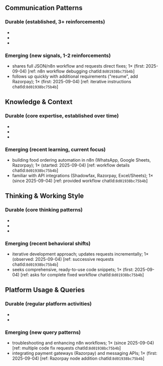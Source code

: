 ## Communication Patterns
### Durable (established, 3+ reinforcements)
- 
- 
- 

### Emerging (new signals, 1-2 reinforcements)
- shares full JSON/n8n workflow and requests direct fixes; 1× (first: 2025-09-04) [ref: n8n workflow debugging chatId:`8d01938bc75b4b`]
- follows up quickly with additional requirements ("resume", add Razorpay); 1× (first: 2025-09-04) [ref: iterative instructions chatId:`8d01938bc75b4b`]

## Knowledge & Context
### Durable (core expertise, established over time)
- 
- 
- 

### Emerging (recent learning, current focus)
- building food ordering automation in n8n (WhatsApp, Google Sheets, Razorpay); 1× (started: 2025-09-04) [ref: workflow details chatId:`8d01938bc75b4b`]
- familiar with API integrations (Shadowfax, Razorpay, Excel/Sheets); 1× (since 2025-09-04) [ref: provided workflow chatId:`8d01938bc75b4b`]

## Thinking & Working Style
### Durable (core thinking patterns)
- 
- 
- 

### Emerging (recent behavioral shifts)
- iterative development approach; updates requests incrementally; 1× (observed: 2025-09-04) [ref: successive requests chatId:`8d01938bc75b4b`]
- seeks comprehensive, ready-to-use code snippets; 1× (first: 2025-09-04) [ref: asks for complete fixed workflow chatId:`8d01938bc75b4b`]

## Platform Usage & Queries
### Durable (regular platform activities)
- 
- 

### Emerging (new query patterns)
- troubleshooting and enhancing n8n workflows; 1× (since 2025-09-04) [ref: multiple code fix requests chatId:`8d01938bc75b4b`]
- integrating payment gateways (Razorpay) and messaging APIs; 1× (first: 2025-09-04) [ref: Razorpay node addition chatId:`8d01938bc75b4b`]